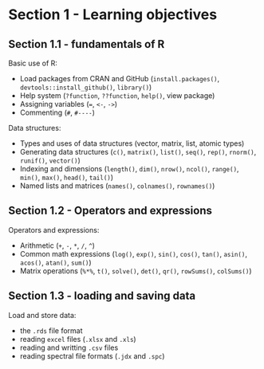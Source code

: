 # Section 1 - Learning objectives
## Section 1.1 - fundamentals of R
Basic use of R:
-	Load packages from CRAN and GitHub (`install.packages()`, `devtools::install_github()`, `library()`)
-	Help system (`?function`, `??function`, `help()`, view package)
-	Assigning variables (`=`, `<-`, `->`)
-	Commenting (`#`, `#----`)

Data structures:
-	Types and uses of data structures (vector, matrix, list, atomic types)
-	Generating data structures (`c()`, `matrix()`, `list()`, `seq()`, `rep()`, `rnorm()`, `runif()`, `vector()`)
-	Indexing and dimensions (`length()`, `dim()`, `nrow()`, `ncol()`, `range()`, `min()`, `max()`, `head()`, `tail()`)
-	Named lists and matrices (`names()`, `colnames()`, `rownames()`)

## Section 1.2 - Operators and expressions
Operators and expressions:
-	Arithmetic (`+`, `-`, `*`, `/`, `^`)
-	Common math expressions (`log()`, `exp()`, `sin()`, `cos()`, `tan()`, `asin()`, `acos()`, `atan()`, `sum()`)
-	Matrix operations (`%*%`, `t()`, `solve()`, `det()`, `qr()`, `rowSums()`, `colSums()`)

## Section 1.3 - loading and saving data
Load and store data:
-	the `.rds` file format
-	reading `excel` files (`.xlsx` and `.xls`)
-	reading and writting `.csv` files
-	reading spectral file formats (`.jdx` and `.spc`)
